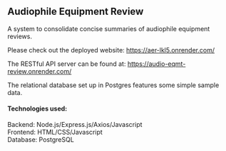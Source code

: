 ## Audiophile Equipment Review
A system to consolidate concise summaries of audiophile equipment reviews.

Please check out the deployed website: https://aer-lkl5.onrender.com/

The RESTful API server can be found at: https://audio-eqmt-review.onrender.com/

The relational database set up in Postgres features some simple sample data.

#### Technologies used:
Backend: Node.js/Express.js/Axios/Javascript<br>
Frontend: HTML/CSS/Javascript<br>
Database: PostgreSQL
